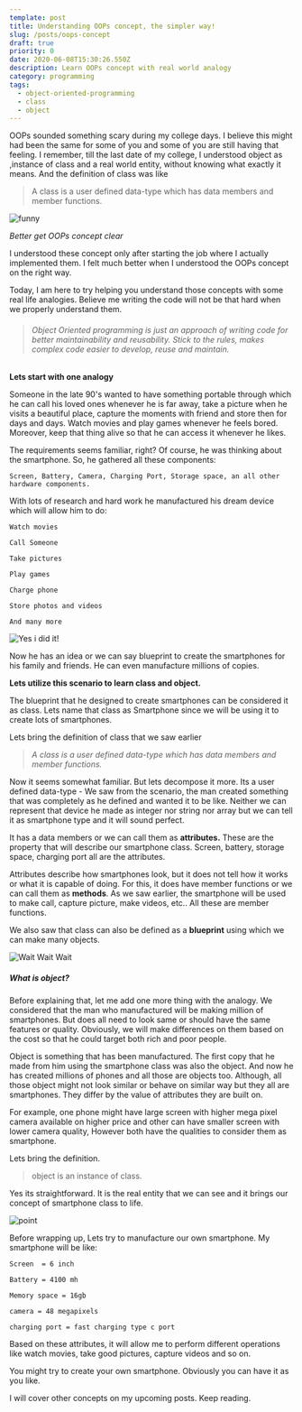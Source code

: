 ```yaml
---
template: post
title: Understanding OOPs concept, the simpler way!
slug: /posts/oops-concept
draft: true
priority: 0
date: 2020-06-08T15:30:26.550Z
description: Learn OOPs concept with real world analogy
category: programming
tags:
  - object-oriented-programming
  - class
  - object
---
```

OOPs sounded something scary during my college days. I believe this might had been the same for some of you and some of you are still having that feeling. I remember, till the last date of my college, I understood object as ,instance of class and a real world entity, without knowing what exactly it means. And the definition of class was like

> A class is a user defined data-type which has data members and member functions.

![funny](/media/funny.jpg "Better get OOPs concept clear")

*Better get OOPs concept clear* 

I understood these concept only after starting the job where I actually implemented them. I felt much better when I understood the OOPs concept on the right way.

Today, I am here to try helping you understand those concepts with some real life analogies. Believe me writing the code will not be that hard when we properly understand them.

> ###### Object Oriented programming is just an approach of writing code for better maintainability and reusability. Stick to the rules, makes complex code easier to develop, reuse and maintain.

**Lets start with one analogy**

Someone in the late 90's wanted to have something portable through which he can call his loved ones whenever he is far away, take a picture when he visits a beautiful place, capture the moments with friend and store then for days and days. Watch movies and play games whenever he feels bored. Moreover, keep that thing alive so that he can access it whenever he likes.

The requirements seems familiar, right? Of course, he was thinking about the smartphone. So, he gathered all these components:

`Screen, Battery, Camera, Charging Port, Storage space, an all other hardware components.`

With lots of research and hard work he manufactured his dream device which will allow him to do:

`Watch movies`

`Call Someone`

`Take pictures`

`Play games`

`Charge phone`

`Store photos and videos`

`And many more`

![Yes i did it!](/media/baby.png "Yes i did it!")

Now he has an idea or we can say blueprint to create the smartphones for his family and friends. He can even manufacture millions of copies. 

**Lets utilize this scenario to learn class and object.** 

The blueprint that he designed to create smartphones can be considered it as class. Lets name that class as Smartphone since we will be using it to create lots of smartphones.

Lets bring the definition of class that we saw earlier

> *A class is a user defined data-type which has data members and member functions.*

Now it seems somewhat familiar. But lets decompose it more. Its a user defined data-type - We saw from the scenario, the man created something that was completely as he defined and wanted it to be like. Neither we can represent that device he made as integer nor string nor array but we can tell it as smartphone type and it will sound  perfect. 

It has a data members or we can call them as **attributes.** These are the property that will describe our smartphone class. Screen, battery, storage space, charging port all are the attributes.

Attributes describe how smartphones look, but it does not tell how it works or what it is capable of doing. For this, it does have member functions or we can call them as **methods**. As we saw earlier, the smartphone will be used to make call, capture picture, make videos, etc.. All these are member functions.

We also saw that class can also be defined as a **blueprint** using which we can make many objects.

![Wait Wait Wait](/media/wait.jpg "Wait wait Wait")

##### What is object?

Before explaining that, let me add one more thing with the analogy. We considered that the man who manufactured will be making million of smartphones. But does all need to look same or should have the same features or quality. Obviously, we will make differences on them based on the cost so that he could target both rich and poor people.

Object is something that has been manufactured. The first copy that he made from him using the smartphone class was also the object. And now he has created millions of phones and all those are objects too. Although, all those object might not look similar or behave on similar way but they all are smartphones. They differ by the value of attributes they are built on.

For example, one phone might have large screen with higher mega pixel camera available on higher price and other can have smaller screen with lower camera quality, However both have the qualities to consider them as smartphone.

Lets bring the definition.

> object is an instance of class.

Yes its straightforward. It is the real entity that we can see and it brings our concept of smartphone class to life.

![point](/media/point.jpg "point")

Before wrapping up, Lets try to manufacture our own smartphone. My smartphone will be like:

`Screen  = 6 inch`

`Battery = 4100 mh`

`Memory space = 16gb`

`camera = 48 megapixels`

`charging port = fast charging type c port`

Based on these attributes, it will allow me to perform different operations like watch movies, take good pictures, capture videos and so on.

You might try to create your own smartphone. Obviously you can have it as you like.

I will cover other concepts on my upcoming posts. Keep reading.